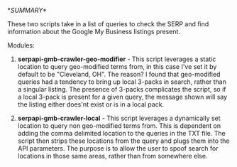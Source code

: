 **SUMMARY\**

These two scripts take in a list of queries to check the SERP and find information about the Google My Business listings
present.

Modules:
1. **serpapi-gmb-crawler-geo-modifier** - This script leverages a static location to query geo-modified terms
from, in this case I've set it by default to be "Cleveland, OH". The reason? I found that geo-modified queries had
a tendency to bring up local 3-packs in search, rather than a singular listing. The presence of 3-packs complicates
the script, so if a local 3-pack is present for a given query, the message shown will say the listing either
does'nt exist or is in a local pack.

2. **serpapi-gmb-crawler-local** - This script leverages a dynamically set location to query non geo-modified
 terms from. This is dependent on adding the comma delimited location to the queries in the TXT file. The script then
 strips these locations from the query and plugs them into the API parameters. The purpose is to allow the user to spoof
 search for locations in those same areas, rather than from somewhere else.
